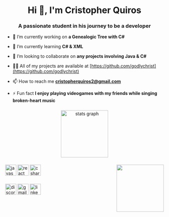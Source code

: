 <h1 align="center">Hi 👋, I'm Cristopher Quiros</h1>
<h3 align="center">A passionate student in his journey to be a developer</h3>

- 🔭 I’m currently working on **a Genealogic Tree with C#**

- 🌱 I’m currently learning **C# & XML**

- 👯 I’m looking to collaborate on **any projects involving Java & C#**

- 👨‍💻 All of my projects are available at [https://github.com/godlychrist](https://github.com/godlychrist)

- 📫 How to reach me **cristopherquiros2@gmail.com**

- ⚡ Fun fact **I enjoy playing videogames with my friends while singing broken-heart music**
###

<div align="center">
  <img src="https://github-readme-stats.vercel.app/api?username=godlychrist&hide_title=false&hide_rank=false&show_icons=true&include_all_commits=true&count_private=true&disable_animations=false&theme=dracula&locale=en&hide_border=false" height="150" alt="stats graph"  />
</div>

###

<img align="right" height="150" src="https://i.imgflip.com/65efzo.gif"  />

###

<div align="left">
  <img src="https://img.shields.io/static/v1?message=JavaScript&logo=javascript&label=&color=F7DF1E&logoColor=white&labelColor=&style=for-the-badge" height="35" alt="javascript logo"  />
  <img src="https://img.shields.io/static/v1?message=React&logo=react&label=&color=00008B&logoColor=white&labelColor=&style=for-the-badge" height="35" alt="react logo"  />
  <img src="https://img.shields.io/static/v1?message=CSharp&logo=csharp&label=&color=239120&logoColor=white&labelColor=&style=for-the-badge" height="35" alt="csharp logo"  />
</div>

###

<div align="left">
  <img src="https://img.shields.io/static/v1?message=Discord&logo=discord&label=&color=7289DA&logoColor=white&labelColor=&style=for-the-badge" height="35" alt="discord logo"  />
  <img src="https://img.shields.io/static/v1?message=Gmail&logo=gmail&label=&color=D14836&logoColor=white&labelColor=&style=for-the-badge" height="35" alt="gmail logo"  />
  <img src="https://img.shields.io/static/v1?message=LinkedIn&logo=linkedin&label=&color=0077B5&logoColor=white&labelColor=&style=for-the-badge" height="35" alt="linkedin logo"  />
</div>

###

<br clear="both">

###
